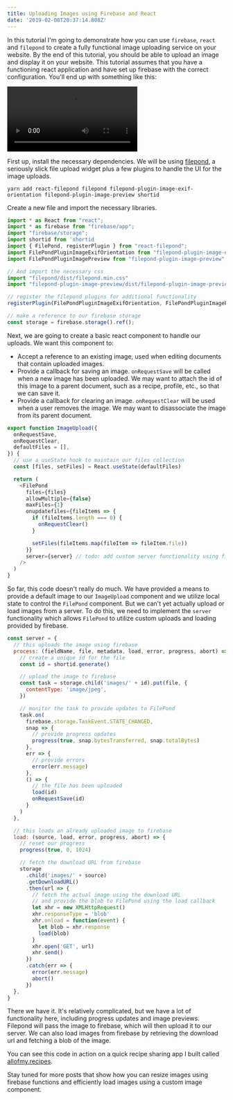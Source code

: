 ```yaml
---
title: Uploading Images using Firebase and React
date: '2019-02-08T20:37:14.808Z'
---
```


In this tutorial I'm going to demonstrate how you can use `firebase`, `react` and `filepond` to create a fully functional image uploading service on your website. By the end of this tutorial, you should be able to upload an image and display it on your website. This tutorial assumes that you have a functioning react application and have set up firebase with the correct configuration. You'll end up with something like this:

<div class="video">
<video autoplay="true" loop="true">
  <source type="video/mp4" muted src="./demo.m4v"></source>
</video>
</div>

First up, install the necessary dependencies. We will be using [filepond](https://pqina.nl/filepond/), a seriously slick file upload widget plus a few plugins to handle the UI for the image uploads.

```
yarn add react-filepond filepond filepond-plugin-image-exif-orientation filepond-plugin-image-preview shortid
```

Create a new file and import the necessary libraries.

```javascript
import * as React from "react";
import * as firebase from "firebase/app";
import "firebase/storage";
import shortid from 'shortid
import { FilePond, registerPlugin } from "react-filepond";
import FilePondPluginImageExifOrientation from "filepond-plugin-image-exif-orientation";
import FilePondPluginImagePreview from "filepond-plugin-image-preview";

// And import the necessary css
import "filepond/dist/filepond.min.css"
import "filepond-plugin-image-preview/dist/filepond-plugin-image-preview.css";

// register the filepond plugins for additional functionality
registerPlugin(FilePondPluginImageExifOrientation, FilePondPluginImagePreview);

// make a reference to our firebase storage
const storage = firebase.storage().ref();
```

Next, we are going to create a basic react component to handle our uploads. We want this component to:

- Accept a reference to an existing image, used when editing documents that contain uploaded images.
- Provide a callback for saving an image. `onRequestSave` will be called when a new image has been uploaded. We may want to attach the id of this image to a parent document, such as a recipe, profile, etc., so that we can save it.
- Provide a callback for clearing an image. `onRequestClear` will be used when a user removes the image. We may want to disassociate the image from its parent document.

```javascript
export function ImageUpload({
  onRequestSave,
  onRequestClear,
  defaultFiles = [],
}) {
  // use a useState hook to maintain our files collection
  const [files, setFiles] = React.useState(defaultFiles)

  return (
    <FilePond
      files={files}
      allowMultiple={false}
      maxFiles={1}
      onupdatefiles={fileItems => {
        if (fileItems.length === 0) {
          onRequestClear()
        }

        setFiles(fileItems.map(fileItem => fileItem.file))
      }}
      server={server} // todo: add custom server functionality using firebase
    />
  )
}
```

So far, this code doesn't really do much. We have provided a means to provide a default image to our `ImageUpload` component and we utilize local state to control the `FilePond` component. But we can't yet actually upload or load images from a server. To do this, we need to implement the `server` functionality which allows `FilePond` to utilize custom uploads and loading provided by firebase.

```javascript
const server = {
  // this uploads the image using firebase
  process: (fieldName, file, metadata, load, error, progress, abort) => {
    // create a unique id for the file
    const id = shortid.generate()

    // upload the image to firebase
    const task = storage.child('images/' + id).put(file, {
      contentType: 'image/jpeg',
    })

    // monitor the task to provide updates to FilePond
    task.on(
      firebase.storage.TaskEvent.STATE_CHANGED,
      snap => {
        // provide progress updates
        progress(true, snap.bytesTransferred, snap.totalBytes)
      },
      err => {
        // provide errors
        error(err.message)
      },
      () => {
        // the file has been uploaded
        load(id)
        onRequestSave(id)
      }
    )
  },

  // this loads an already uploaded image to firebase
  load: (source, load, error, progress, abort) => {
    // reset our progress
    progress(true, 0, 1024)

    // fetch the download URL from firebase
    storage
      .child('images/' + source)
      .getDownloadURL()
      .then(url => {
        // fetch the actual image using the download URL
        // and provide the blob to FilePond using the load callback
        let xhr = new XMLHttpRequest()
        xhr.responseType = 'blob'
        xhr.onload = function(event) {
          let blob = xhr.response
          load(blob)
        }
        xhr.open('GET', url)
        xhr.send()
      })
      .catch(err => {
        error(err.message)
        abort()
      })
  },
}
```

There we have it. It's relatively complicated, but we have a lot of functionality here, including progress updates and image previews. Filepond will pass the image to firebase, which will then upload it to our server. We can also load images from firebase by retrieving the download url and fetching a blob of the image.

You can see this code in action on a quick recipe sharing app I built called [allofmy.recipes](http://allofmy.recipes).

Stay tuned for more posts that show how you can resize images using firebase functions and efficiently load images using a custom image component.
